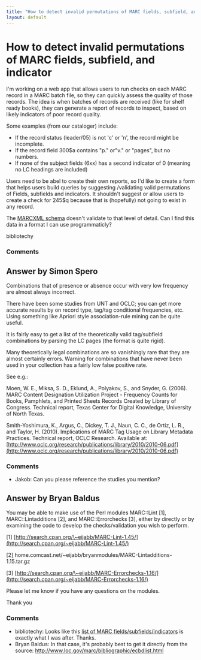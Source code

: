 ```yaml
---
title: "How to detect invalid permutations of MARC fields, subfield, and indicator"
layout: default
---
```

How to detect invalid permutations of MARC fields, subfield, and indicator
=====================
I'm working on a web app that allows users to run checks on each MARC
record in a MARC batch file, so they can quickly assess the quality of
those records. The idea is when batches of records are received (like
for shelf ready books), they can generate a report of records to
inspect, based on likely indicators of poor record quality.

Some examples (from our cataloger) include:

-   If the record status (leader/05) is not 'c' or 'n', the record might
    be incomplete.
-   If the record field 300\$a contains "p." or"v." or "pages", but no
    numbers.
-   If none of the subject fields (6xx) has a second indicator of 0
    (meaning no LC headings are included)

Users need to be abel to create their own reports, so I'd like to create
a form that helps users build queries by suggesting /validating valid
permutations of Fields, subfields and indicators. It shouldn't suggest
or allow users to create a check for 245\$q because that is (hopefully)
not going to exist in any record.

The [MARCXML
schema](http://www.loc.gov/standards/marcxml/schema/MARC21slim.xsd)
doesn't validate to that level of detail. Can I find this data in a
format I can use programmaticly?

bibliotechy

### Comments ###


Answer by Simon Spero
----------------
Combinations that of presence or absence occur with very low frequency
are almost always incorrect.

There have been some studies from UNT and OCLC; you can get more
accurate results by on record type, tag/tag conditional frequencies,
etc. Using something like Apriori style association-rule mining can be
quite useful.

It is fairly easy to get a list of the theoretically valid tag/subfield
combinations by parsing the LC pages (the format is quite rigid).

Many theoretically legal combinations are so vanishingly rare that they
are almost certainly errors. Warning for combinations that have never
been used in your collection has a fairly low false positive rate.

See e.g.:

Moen, W. E., Miksa, S. D., Eklund, A., Polyakov, S., and Snyder, G.
(2006). MARC Content Designation Utilization Project - Frequency Counts
for Books, Pamphlets, and Printed Sheets Records Created by Library of
Congress. Technical report, Texas Center for Digital Knowledge,
University of North Texas.

Smith-Yoshimura, K., Argus, C., Dickey, T. J., Naun, C. C., de Ortiz, L.
R., and Taylor, H. (2010). Implications of MARC Tag Usage on Library
Metadata Practices. Technical report, OCLC Research. Available at:
[http://www.oclc.org/research/publications/library/2010/2010-06.pdf](http://www.oclc.org/research/publications/library/2010/2010-06.pdf)

### Comments ###
* Jakob: Can you please reference the studies you mention?

Answer by Bryan Baldus
----------------
You may be able to make use of the Perl modules MARC::Lint [1],
MARC::Lintadditions [2], and MARC::Errorchecks [3], either by directly
or by examining the code to develop the checks/validation you wish to
perform.

[1]
[http://search.cpan.org/\~eijabb/MARC-Lint-1.45/](http://search.cpan.org/~eijabb/MARC-Lint-1.45/)

[2]
home.comcast.net/\~eijabb/bryanmodules/MARC-Lintadditions-1.15.tar.gz

[3]
[http://search.cpan.org/\~eijabb/MARC-Errorchecks-1.16/](http://search.cpan.org/~eijabb/MARC-Errorchecks-1.16/)

Please let me know if you have any questions on the modules.

Thank you

### Comments ###
* bibliotechy: Looks like this [list of MARC
fields/subfields/indicators](http://cpansearch.perl.org/src/EIJABB/MARC-Lint-1.45/etc/ecbdlist.html)
is exactly what I was after. Thanks.
* Bryan Baldus: In that case, it's probably best to get it directly from the source:
http://www.loc.gov/marc/bibliographic/ecbdlist.html

